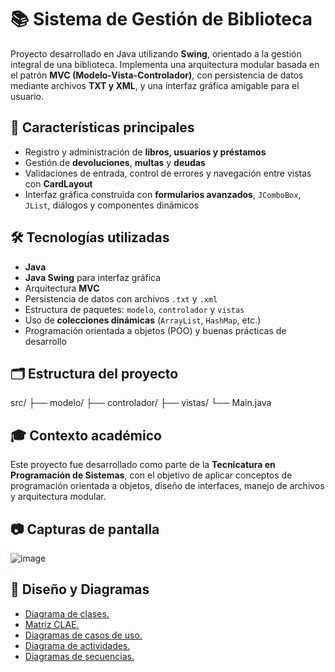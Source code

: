 # 📚 Sistema de Gestión de Biblioteca 

Proyecto desarrollado en Java utilizando **Swing**, orientado a la gestión integral de una biblioteca. Implementa una arquitectura modular basada en el patrón **MVC (Modelo-Vista-Controlador)**, con persistencia de datos mediante archivos **TXT y XML**, y una interfaz gráfica amigable para el usuario.

## 🧩 Características principales

- Registro y administración de **libros, usuarios y préstamos**
- Gestión de **devoluciones**, **multas** y **deudas**
- Validaciones de entrada, control de errores y navegación entre vistas con **CardLayout**
- Interfaz gráfica construida con **formularios avanzados**, `JComboBox`, `JList`, diálogos y componentes dinámicos

## 🛠️ Tecnologías utilizadas

- **Java**
- **Java Swing** para interfaz gráfica
- Arquitectura **MVC**
- Persistencia de datos con archivos `.txt` y `.xml`
- Estructura de paquetes: `modelo`, `controlador` y `vistas`
- Uso de **colecciones dinámicas** (`ArrayList`, `HashMap`, etc.)
- Programación orientada a objetos (POO) y buenas prácticas de desarrollo

## 🗂️ Estructura del proyecto

src/
├── modelo/
├── controlador/
├── vistas/
└── Main.java


## 🎓 Contexto académico

Este proyecto fue desarrollado como parte de la **Tecnicatura en Programación de Sistemas**, con el objetivo de aplicar conceptos de programación orientada a objetos, diseño de interfaces, manejo de archivos y arquitectura modular.

## 📷 Capturas de pantalla

![image](https://github.com/user-attachments/assets/20457fa9-b767-4ca7-82fd-966f280226e3)

## 📐 Diseño y Diagramas

- [Diagrama de clases.](https://drive.google.com/file/d/1-Mo6MCG1Wfvtpl1vYN23HvXt1E1HXIna/view?usp=sharing)
- [Matriz CLAE.](https://drive.google.com/file/d/1-Q4Fm5FPuZZfMt32lhZUA-eNY2oa2msq/view?usp=sharing)
- [Diagramas de casos de uso.](https://drive.google.com/file/d/1jgXRfzMZfU7-kkka08o0r4XeAbYp0lrW/view?usp=sharing) 
- [Diagrama de actividades.](https://drive.google.com/file/d/1-PmMDT38MV_8gLArJzkKGKvnaaAMk8kj/view?usp=sharing)
- [Diagramas de secuencias.](https://drive.google.com/file/d/1-M2tfieYeK5k_2CFGG5c2uSxMjvQP0TX/view?usp=sharing)

